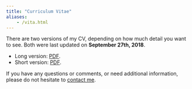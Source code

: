 ```yaml
---
title: "Curriculum Vitae"
aliases:
    - /vita.html
---
```


There are two versions of my CV, depending on how much detail you
want to see. Both were last updated on **September 27th, 2018**.

- Long version: [PDF](/files/vita/cv-full-diego_zamboni.pdf).
- Short version: [PDF](/files/vita/cv-short-diego_zamboni.pdf).

If you have any questions or comments, or need additional
information, please do not hesitate to [contact me](/contact).
